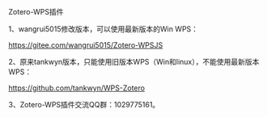 Zotero-WPS插件

1、wangrui5015修改版本，可以使用最新版本的Win WPS：

https://gitee.com/wangrui5015/Zotero-WPSJS


2、原来tankwyn版本，只能使用旧版本WPS（Win和linux），不能使用最新版本WPS：

https://github.com/tankwyn/WPS-Zotero


3、Zotero-WPS插件交流QQ群：1029775161。
